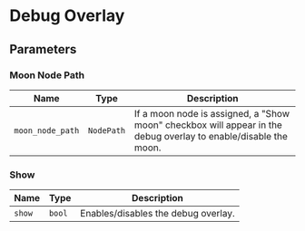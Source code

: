 # Debug Overlay

## Parameters

### Moon Node Path

| Name | Type | Description |
| - | - | - |
| `moon_node_path` | `NodePath` | If a moon node is assigned, a "Show moon" checkbox will appear in the debug overlay to enable/disable the moon.  |

### Show

| Name | Type | Description |
| - | - | - |
| `show` | `bool` | Enables/disables the debug overlay. |